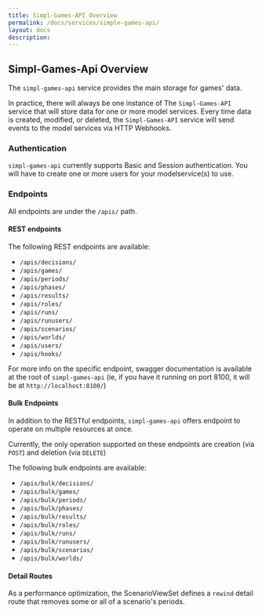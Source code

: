 ```yaml
---
title: Simpl-Games-API Overview
permalink: /docs/services/simple-games-api/
layout: docs
description:
---
```


## Simpl-Games-Api Overview

The `simpl-games-api` service provides the main storage for games' data.

In practice, there will always be one instance of The `Simpl-Games-API` service that will store data for one or more model services. Every time data is created, modified, or deleted, the `Simpl-Games-API` service will send events to the model services via HTTP Webhooks.

### Authentication

`simpl-games-api` currently supports Basic and Session authentication. You will have to create one or more users for your modelservice(s) to use.

### Endpoints

All endpoints are under the `/apis/` path.

#### REST endpoints

The following REST endpoints are available:

* `/apis/decisions/`
* `/apis/games/`
* `/apis/periods/`
* `/apis/phases/`
* `/apis/results/`
* `/apis/roles/`
* `/apis/runs/`
* `/apis/runusers/`
* `/apis/scenarios/`
* `/apis/worlds/`
* `/apis/users/`
* `/apis/hooks/`

For more info on the specific endpoint, swagger documentation is available at the root of `simpl-games-api` (ie, if you have it running on port 8100, it will be at `http://localhost:8100/`)

#### Bulk Endpoints

In addition to the RESTful endpoints, `simpl-games-api` offers endpoint to operate on multiple resources at once.

Currently, the only operation supported on these endpoints are creation (via `POST`) and deletion (via `DELETE`)

The following bulk endpoints are available:

* `/apis/bulk/decisions/`
* `/apis/bulk/games/`
* `/apis/bulk/periods/`
* `/apis/bulk/phases/`
* `/apis/bulk/results/`
* `/apis/bulk/roles/`
* `/apis/bulk/runs/`
* `/apis/bulk/runusers/`
* `/apis/bulk/scenarios/`
* `/apis/bulk/worlds/`

#### Detail Routes

As a performance optimization, the ScenarioViewSet defines a `rewind` detail route that removes some or all of a scenario's periods.
